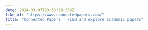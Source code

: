 ```yaml
---
date: 2024-03-07T23:30:50.356Z
like_of: "https://www.connectedpapers.com/"
title: "Connected Papers | Find and explore academic papers"
---
```

